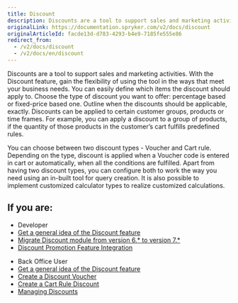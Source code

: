 ```yaml
---
title: Discount
description: Discounts are a tool to support sales and marketing activities. Gain the flexibility of using the tool in the ways that meet your business needs.
originalLink: https://documentation.spryker.com/v2/docs/discount
originalArticleId: facde13d-d783-4293-b4e9-7185fe555e86
redirect_from:
  - /v2/docs/discount
  - /v2/docs/en/discount
---
```


Discounts are a tool to support sales and marketing activities. With the Discount feature, gain the flexibility of using the tool in the ways that meet your business needs. You can easily define which items the discount should apply to. Choose the type of discount you want to offer: percentage based or fixed-price based one. Outline when the discounts should be applicable, exactly. Discounts can be applied to certain customer groups, products or time frames. For example, you can apply a discount to a group of products, if the quantity of those products in the customer’s cart fulfills predefined rules.

You can choose between two discount types - Voucher and Cart rule. Depending on the type, discount is applied when a Voucher code is entered in cart or automatically, when all the conditions are fulfilled. Apart from having two discount types, you can configure both to work the way you need using an in-built tool for query creation. It is also possible to implement customized calculator types to realize customized calculations.

## If you are:

<div class="mr-container">
    <div class="mr-list-container">
        <!-- col1 -->
        <div class="mr-col">
            <ul class="mr-list mr-list-green">
                <li class="mr-title">Developer</li>
                <li><a href="https://documentation.spryker.com/v2/docs/discount-feature-overview-201903">Get a general idea of the Discount feature</a></li>
                <li><a href="https://documentation.spryker.com/v2/docs/mg-discount#upgrading-from-version-6---to-version-7--" class="mr-link">Migrate Discount module from version 6.* to version 7.*</a></li>
                <li><a href="https://documentation.spryker.com/v2/docs/discount-promotion-feature-integration" class="mr-link">Discount Promotion Feature Integration</a></li>
            </ul>
        </div>
        <!-- col2 -->
        <div class="mr-col">
            <ul class="mr-list mr-list-blue">
                <li class="mr-title"> Back Office User</li>
                <li><a href="https://documentation.spryker.com/v2/docs/discount-feature-overview-201903">Get a general idea of the Discount feature</a></li>
                <li><a href="https://documentation.spryker.com/v2/docs/creating-a-discount-voucher" class="mr-link">Create a Discount Voucher</a></li>
                <li><a href="https://documentation.spryker.com/v2/docs/creating-a-cart-rule-discount" class="mr-link">Create a Cart Rule Discount</a></li>
                 <li><a href="https://documentation.spryker.com/v2/docs/managing-discounts" class="mr-link">Managing Discounts</a></li>
            </ul>
        </div>
    </div>
</div>
